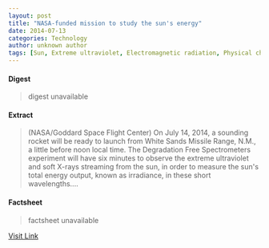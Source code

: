 ```yaml
---
layout: post
title: "NASA-funded mission to study the sun's energy"
date: 2014-07-13
categories: Technology
author: unknown author
tags: [Sun, Extreme ultraviolet, Electromagnetic radiation, Physical chemistry, Physics, Nature, Optics, Chemistry, Physical phenomena, Physical sciences, Applied and interdisciplinary physics]
---
```



#### Digest
>digest unavailable

#### Extract
>(NASA/Goddard Space Flight Center) On July 14, 2014, a sounding rocket will be ready to launch from White Sands Missile Range, N.M., a little before noon local time. The Degradation Free Spectrometers experiment will have six minutes to observe the extreme ultraviolet and soft X-rays streaming from the sun, in order to measure the sun's total energy output, known as irradiance, in these short wavelengths....

#### Factsheet
>factsheet unavailable

[Visit Link](http://www.eurekalert.org/pub_releases/2014-07/nsfc-nmt071014.php)


